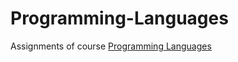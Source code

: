 # Programming-Languages
Assignments of course [Programming Languages](https://www.coursera.org/learn/programming-languages/home/welcome)
